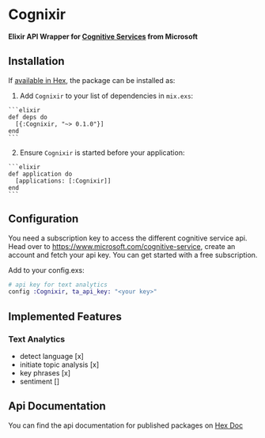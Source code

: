 # Cognixir

**Elixir API Wrapper for [Cognitive Services](https://www.microsoft.com/cognitive-services/en-us/apis) from Microsoft**

## Installation

If [available in Hex](https://hex.pm/docs/publish), the package can be installed as:

  1. Add `Cognixir` to your list of dependencies in `mix.exs`:

    ```elixir
    def deps do
      [{:Cognixir, "~> 0.1.0"}]
    end
    ```

  2. Ensure `Cognixir` is started before your application:

    ```elixir
    def application do
      [applications: [:Cognixir]]
    end
    ```

## Configuration

You need a subscription key to access the different cognitive service api. Head over to https://www.microsoft.com/cognitive-service, create an account and fetch your api key. You can get started with a free subscription.

Add to your config.exs:

```elixir
# api key for text analytics
config :Cognixir, ta_api_key: "<your key>"
```

## Implemented Features

### Text Analytics
 * detect language [x]
 * initiate topic analysis [x]
 * key phrases [x]
 * sentiment []

## Api Documentation

You can find the api documentation for published packages on [Hex Doc](https://hexdocs.pm/cognixir/api-reference.html)
